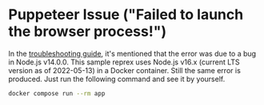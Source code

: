 # Puppeteer Issue ("Failed to launch the browser process!")

In the [troubleshooting guide](https://github.com/puppeteer/puppeteer/blob/main/docs/troubleshooting.md#chrome-is-downloaded-but-fails-to-launch-on-nodejs-14), it's mentioned that the error was due to a bug in Node.js v14.0.0. This sample reprex uses Node.js v16.x (current LTS version as of 2022-05-13) in a Docker container. Still the same error is produced. Just run the following command and see it by yourself.

```bash
docker compose run --rm app
```
